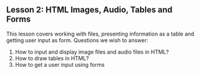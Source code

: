 <h2>Lesson 2: HTML Images, Audio, Tables and Forms</h2>
This lesson covers working with files, presenting information as a table and getting user input as form. Questions we wish to answer:
<ol>
<li>How to input and display image files and audio files in HTML?</li>
<li>How to draw tables in HTML?</li>
<li>How to get a user input using forms</li>
</ol>
